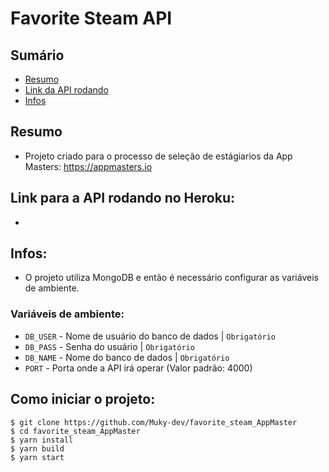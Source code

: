 # Favorite Steam API

## Sumário
* [Resumo](#resumo)
* [Link da API rodando](#link-para-a-api-rodando-no-heroku)
* [Infos](#infos)

## Resumo
- Projeto criado para o processo de seleção de estágiarios da App Masters: https://appmasters.io

## Link para a API rodando no Heroku: 
- 

## Infos:
- O projeto utiliza MongoDB e então é necessário configurar as variáveis de ambiente.

### Variáveis de ambiente:

- `DB_USER` - Nome de usuário do banco de dados | `Obrigatório`
- `DB_PASS` - Senha do usuário | `Obrigatório`
- `DB_NAME` - Nome do banco de dados | `Obrigatório`
- `PORT` - Porta onde a API irá operar (Valor padrão: 4000)


## Como iniciar o projeto:
```
$ git clone https://github.com/Muky-dev/favorite_steam_AppMaster
$ cd favorite_steam_AppMaster
$ yarn install
$ yarn build
$ yarn start
```
